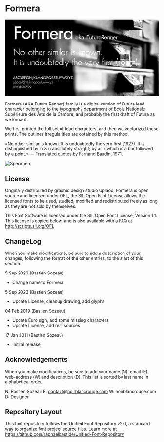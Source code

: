 # Formera

![Cover](https://raw.githubusercontent.com/noirblancrouge/Formera/master/documentation/images/formera.jpg)

Formera (AKA Futura Renner) family is a digital version of Futura lead character belonging to the typography department of Ecole Nationale Supérieure des Arts de la Cambre, and probably the first draft of Futura as we know it.

We first printed the full set of lead characters, and then we vectorized these prints. The outlines irregularities are obtained by this method.

«No other similar is known. It is undoubtedly the very first (1927). It is distinguished by m &amp; n absolutely straight; by an r which is a bar followed by a point.» — Translated quotes by Fernand Baudin, 1971.

![Specimen](https://raw.githubusercontent.com/noirblancrouge/Formera/master/documentation/images/formera-charset.jpg)


## License

Originally distributed by graphic design studio Uplaod, Formera is open source and licensed under OFL, the SIL Open Font License allows the licensed fonts to be used, studied, modified and redistributed freely as long as they are not sold by themselves.

This Font Software is licensed under the SIL Open Font License, Version 1.1. 
This license is copied below, and is also available with a FAQ at http://scripts.sil.org/OFL

## ChangeLog

When you make modifications, be sure to add a description of your changes,
following the format of the other entries, to the start of this section.

5 Sep 2023 (Bastien Sozeau)
- Change name to Formera

5 Sep 2023 (Bastien Sozeau)
- Update License, cleanup drawing, add glyphs

04 Feb 2019 (Bastien Sozeau)
- Update Euro sign, add some missing characters
- Update License, add real sources

17 Jan 2011 (Bastien Sozeau)
- Initital release.


Acknowledgements
-------------------------

When you make modifications, be sure to add your name (N), email (E),
web-address (W) and description (D). This list is sorted by last name in
alphabetical order.

  N: Bastien Sozeau
  E: contact@noirblancrouge.com
  W: noirblancrouge.com
  D: Designer


## Repository Layout

This font repository follows the Unified Font Repository v2.0, 
a standard way to organize font project source files. Learn more at 
https://github.com/raphaelbastide/Unified-Font-Repository

